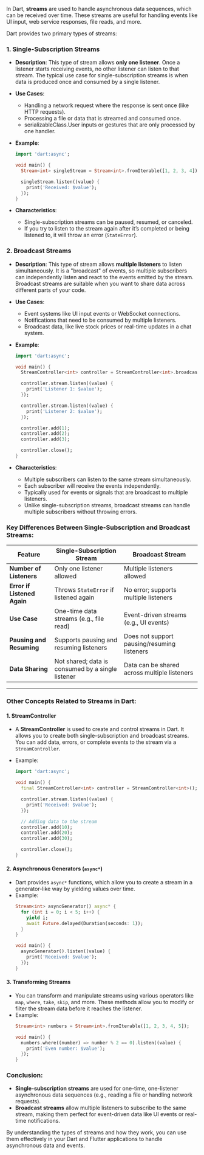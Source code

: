 In Dart, **streams** are used to handle asynchronous data sequences, which can be received over time. These streams are useful for handling events like UI input, web service responses, file reads, and more.

Dart provides two primary types of streams:

### 1. **Single-Subscription Streams**
   - **Description**: This type of stream allows **only one listener**. Once a listener starts receiving events, no other listener can listen to that stream. The typical use case for single-subscription streams is when data is produced once and consumed by a single listener.
   - **Use Cases**:
     - Handling a network request where the response is sent once (like HTTP requests).
     - Processing a file or data that is streamed and consumed once.
     - serializableClass.User inputs or gestures that are only processed by one handler.
   - **Example**:
     ```dart
     import 'dart:async';

     void main() {
       Stream<int> singleStream = Stream<int>.fromIterable([1, 2, 3, 4]);

       singleStream.listen((value) {
         print('Received: $value');
       });
     }
     ```

   - **Characteristics**:
     - Single-subscription streams can be paused, resumed, or canceled.
     - If you try to listen to the stream again after it’s completed or being listened to, it will throw an error (`StateError`).

### 2. **Broadcast Streams**
   - **Description**: This type of stream allows **multiple listeners** to listen simultaneously. It is a "broadcast" of events, so multiple subscribers can independently listen and react to the events emitted by the stream. Broadcast streams are suitable when you want to share data across different parts of your code.
   - **Use Cases**:
     - Event systems like UI input events or WebSocket connections.
     - Notifications that need to be consumed by multiple listeners.
     - Broadcast data, like live stock prices or real-time updates in a chat system.
   - **Example**:
     ```dart
     import 'dart:async';

     void main() {
       StreamController<int> controller = StreamController<int>.broadcast();

       controller.stream.listen((value) {
         print('Listener 1: $value');
       });

       controller.stream.listen((value) {
         print('Listener 2: $value');
       });

       controller.add(1);
       controller.add(2);
       controller.add(3);

       controller.close();
     }
     ```

   - **Characteristics**:
     - Multiple subscribers can listen to the same stream simultaneously.
     - Each subscriber will receive the events independently.
     - Typically used for events or signals that are broadcast to multiple listeners.
     - Unlike single-subscription streams, broadcast streams can handle multiple subscribers without throwing errors.

### Key Differences Between Single-Subscription and Broadcast Streams:
| Feature                           | Single-Subscription Stream              | Broadcast Stream                          |
|------------------------------------|-----------------------------------------|-------------------------------------------|
| **Number of Listeners**            | Only one listener allowed               | Multiple listeners allowed                |
| **Error if Listened Again**        | Throws `StateError` if listened again   | No error; supports multiple listeners     |
| **Use Case**                       | One-time data streams (e.g., file read) | Event-driven streams (e.g., UI events)    |
| **Pausing and Resuming**           | Supports pausing and resuming listeners | Does not support pausing/resuming listeners|
| **Data Sharing**                   | Not shared; data is consumed by a single listener | Data can be shared across multiple listeners |

---

### Other Concepts Related to Streams in Dart:

#### 1. **StreamController**
   - A **StreamController** is used to create and control streams in Dart. It allows you to create both single-subscription and broadcast streams. You can add data, errors, or complete events to the stream via a `StreamController`.

   - Example:
     ```dart
     import 'dart:async';

     void main() {
       final StreamController<int> controller = StreamController<int>();

       controller.stream.listen((value) {
         print('Received: $value');
       });

       // Adding data to the stream
       controller.add(10);
       controller.add(20);
       controller.add(30);

       controller.close();
     }
     ```

#### 2. **Asynchronous Generators (`async*`)**
   - Dart provides `async*` functions, which allow you to create a stream in a generator-like way by yielding values over time.
   - Example:
     ```dart
     Stream<int> asyncGenerator() async* {
       for (int i = 0; i < 5; i++) {
         yield i;
         await Future.delayed(Duration(seconds: 1));
       }
     }

     void main() {
       asyncGenerator().listen((value) {
         print('Received: $value');
       });
     }
     ```

#### 3. **Transforming Streams**
   - You can transform and manipulate streams using various operators like `map`, `where`, `take`, `skip`, and more. These methods allow you to modify or filter the stream data before it reaches the listener.
   - Example:
     ```dart
     Stream<int> numbers = Stream<int>.fromIterable([1, 2, 3, 4, 5]);

     void main() {
       numbers.where((number) => number % 2 == 0).listen((value) {
         print('Even number: $value');
       });
     }
     ```

### Conclusion:
- **Single-subscription streams** are used for one-time, one-listener asynchronous data sequences (e.g., reading a file or handling network requests).
- **Broadcast streams** allow multiple listeners to subscribe to the same stream, making them perfect for event-driven data like UI events or real-time notifications.

By understanding the types of streams and how they work, you can use them effectively in your Dart and Flutter applications to handle asynchronous data and events.